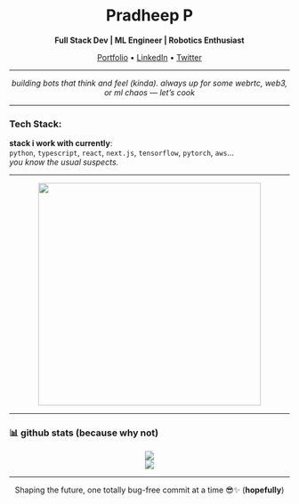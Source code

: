 <h1 align="center">Pradheep P</h1>

<p align="center">
  <strong>Full Stack Dev | ML Engineer | Robotics Enthusiast</strong>
</p>

<p align="center">
  <a href="https://pradheepraop.vercel.app/">Portfolio</a> •
  <a href="https://www.linkedin.com/in/pradheep-rao-88a339250/">LinkedIn</a> •
  <a href="https://x.com/Pradheep776496">Twitter</a>
</p>

---

<p align="center"><em>building bots that think and feel (kinda). always up for some webrtc, web3, or ml chaos — let’s cook</em></p>

---

### Tech Stack:
**stack i work with currently**:  
`python`, `typescript`, `react`, `next.js`, `tensorflow`, `pytorch`, `aws`...  
*you know the usual suspects.*

---

<p align="center">
  <img src="https://i.gifer.com/2DYS.gif" width="400"/>
</p>

---

### 📊 github stats (because why not)

<p align="center">
  <img src="https://github-readme-stats.vercel.app/api?username=Mantissagithub&theme=midnight-purple&hide_border=false&include_all_commits=false&count_private=false" />
  <br/>
  <img src="https://github-readme-streak-stats.herokuapp.com/?user=Mantissagithub&theme=midnight-purple&hide_border=false" />
</p>

---

<p align="center">
  Shaping the future, one totally bug-free commit at a time 😎✨ (<b>hopefully</b>)
</p>
